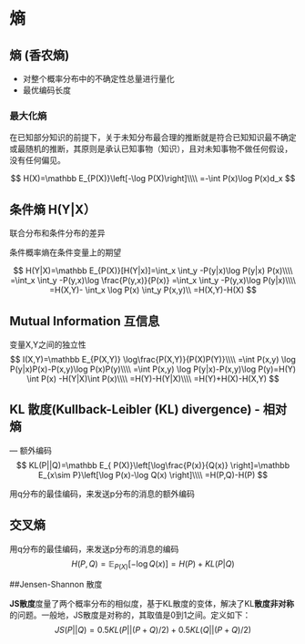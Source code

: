 # 熵

## 熵 (香农熵)

* 对整个概率分布中的不确定性总量进行量化 
* 最优编码长度



### 最大化熵

在已知部分知识的前提下，关于未知分布最合理的推断就是符合已知知识最不确定或最随机的推断，其原则是承认已知事物（知识），且对未知事物不做任何假设，没有任何偏见。

$$
H(X)=\mathbb E_{P(X)}\left[-\log P(X)\right]\\\\
=-\int P(x)\log P(x)d_x
$$





##  条件熵  H(Y|X）

联合分布和条件分布的差异

条件概率熵在条件变量上的期望


$$
H(Y|X)=\mathbb E_{P(X)}[H(Y|x)]=\int_x \int_y  -P(y|x)\log P(y|x)  P(x)\\\\
=\int_x \int_y  -P(y,x)\log \frac{P(y,x)}{P(x)}
=\int_x \int_y  -P(y,x)\log P(y|x)\\\\
=H(X,Y)- \int_x \log P(x) \int_y P(x,y)\\
=H(X,Y)-H(X)
$$




## Mutual Information 互信息

变量X,Y之间的独立性
$$
I(X,Y)=\mathbb E_{P(X,Y)} \log\frac{P(X,Y)}{P(X)P(Y)}\\\\
=\int P(x,y) \log P(y|x)P(x)-P(x,y)\log P(x)P(y)\\\\
=\int P(x,y) \log P(y|x)-P(x,y)\log P(y)=H(Y) \int P(x) -H(Y|X)\int P(x)\\\\
=H(Y)-H(Y|X)\\\\
=H(Y)+H(X)-H(X,Y)
$$







##  KL 散度(Kullback-Leibler (KL) divergence)  - 相对熵

— 额外编码
$$
KL(P||Q)=\mathbb E_{ P(X)}\left[\log\frac{P(x)}{Q(x)} \right]=\mathbb E_{x\sim P}\left[\log P(x)-\log Q(x) \right]\\\\
=H(P,Q)-H(P)
$$

用q分布的最佳编码，来发送p分布的消息的额外编码

## 交叉熵

用q分布的最佳编码，来发送p分布的消息的编码
$$
H(P,Q)=\mathbb E_{P(X)}\left[-\log Q(x) \right]=H(P)+KL(P|Q)
$$

##Jensen-Shannon 散度

**JS散度**度量了两个概率分布的相似度，基于KL散度的变体，解决了KL**散度非对称**的问题。一般地，JS散度是对称的，其取值是0到1之间。定义如下：
$$
JS(P||Q)=0.5KL(P||(P+Q)/2)+0.5KL(Q||(P+Q)/2)
$$

